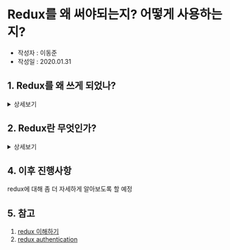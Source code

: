 # Redux를 왜 써야되는지? 어떻게 사용하는지?
* 작성자 : 이동준
* 작성일 : 2020.01.31

## 1. Redux를 왜 쓰게 되었나?
<details>
<summary>상세보기</summary>
react native로 처음 개발을 하면서 API 호출을 위해 JWT TOKEN을 반복해서 써야되는 현상이 발생했다.

지금까지 AsyncStorage를 사용하여 문제를 해결하였지만 AsyncStorage 역시 비동기적으로 가져와야 하기 때문에 문제가 발생할 것임을 예감하고 있었다.

문제 코드
~~~
 useEffect(()=>{
        //getToken을 통해 처리하는데 문제점 발생
        const getToken = async () => {
            let t = '';
            try {
            t = await AsyncStorage.getItem('token') || '';
            } catch (error) {
            console.log(error.message);
            }
            setToken(t);
        } 
        getToken().then(()=>{
            ... 토큰을 이용한 일처리부분
        }).catch(()=>{
            console.log('Token을 가져오는 데 실패했습니다.');
        });
    },[]);
~~~
</details>

## 2. Redux란 무엇인가?
<details>
<summary>상세보기</summary>
react 생태계에서 react와 가장많이 사용되는 라이브러리 중 하나이다.
react는 View만을 책임지는 라이브러리로 데이터를 어떻게 관리할 지는 숙제로 남아있다.

Facebook은 전통적인 MVC 패턴이 큰 프로젝트에서는 적합하지 않다고 지적했다.

대표적인 사례로 Facebook Message 사건이 이 경우다. 

이미 Message를 확인을 했는데도 계속해서 메세지가 와있다고 하는 버그가 존재해 User가 불편해하고 개발자들도 많은 시간을 들여 수정을 반복했지만 결국은 패턴을 바꾸게 되는 계기가 되었다.

모델의 데이터는 다수의 컨트롤러와 뷰에 의해 수정될 수 있기 때문에 직관적으로 흐름이 보이지 않는다.

그래서 Facebook이 제안한 flux 패턴은 데이터 수정이 dispatcher 한 곳에서만 발생하도록 제약을 걸었다.

![1.png](./1.png)

flux 패턴의 구현체인 redux 는 store 1곳만 존재한다는 제약을 걸었다.

<h2>redux의 3가지 원칙</h2>
<hr>
<h3>1. store는 오직 한 개다.</h3>
<p>전체 어플리케이션의 상태가 하나의 JSON object로 표현된다.</p>
    <ul>
    <li>Undo/Redo 기능을 쉽게 구현 가능. 이전상태의 JSON object를 덮어쓰기만 하면 됨</li>
    <li>전체의 상태를 저장하고 불러오기 쉽다</li>
    <li>디버깅이 쉬워진다. <br>
        ex) 계속 가정하면서 반복하던 일을 상태를 저장해서 그 시점부터 한번의 버튼을 클릭하고 돌아가서 계속 반복하면 된다.</li>
    </ul>
<br>

<h3>2. store의 state는 무조건 action을 통해서만 변경할 수 있다.</h3>
<p>action은 type과 데이터를 담고 있는 JSON object다. 상태변경의 경로가 단순하므로 애플리케이션의 동작을 이해하기 쉽다. 이것이 redux가 이론적 배경으로 삼고 있는 flux의 핵심개념이다.</p>
<br>

<h3>3. reducer는 pure fuction 이다.</h3>
<p>reducer는 action과 이전 state를 입력으로 받아 새로운 state를 리턴하는 함수이다. 같은 action과 state를 입력으로 주면 항상 같은 state를 리턴한다. <br><strong>중요) : pure function으로 만들기 위해서는 함수 내부에서 global 변수를 수정하거나 랜덤 함수를 사용하면 안된다.</strong>
아래와 같은 장점을 가지고 있다.
</p>
<ul>
    <li>발생한 action을 순서대로 기억하고 있으면 언제든지 현재 상태를 만들 수 있다. 덕분에 리플레이 기능을 쉽게 구현할 수 있다.</li>
    <li>유닛테스트 코드를 작성하기 쉽다. 정해진 입력에는 항상 예상되는 출력을 준다.</li>
</ul>
<br>
<h2>store의 state를 수정 불가능한 변수로 만들면 성능 저하가 없나?</h2>
<p>매번 Deep Copy를 한다면 느리다. 그래서 수정 불가능한 변수를 지원하는 라이브러리에서는 필요한 만큼만 메모리를 할당하고 나머지는 재활용한다.</p>

var state = {
    name: 'jane',
    age: 21,
    family: [
        {
            name: 'jake',
            age: 11
        },
        {
            name: 'mike',
            age: 22
        },
    ],
};
var newState = update(state, {family: {1: {age: {$set: 30}}}});
console.log(state === newState); // false
console.log(state.family === newState.family); // false
console.log(state.family[0] === newState.family[0]); // true
console.log(state.family[1] === newState.family[1]); // false
<br>

<h2>모든 데이터를 redux로 관리해야 하나?</h2>
<p> 무조건 redux로 상태관리할 필요는 없지만 다음경우는 redux로 관리하는게 좋다.</p>

<ul>
    <li>애플리케이션 여러 곳에서 공유되는 데이터</li>
    <li>상태유지가 필요한 데이터</li>
</ul>
</details>


## 4. 이후 진행사항

redux에 대해 좀 더 자세하게 알아보도록 할 예정

## 5. 참고

1. [redux 이해하기](https://medium.com/@ljs0705/redux%EB%A5%BC-%EC%9D%B4%ED%95%B4%ED%95%98%EC%9E%90-7c9e8de0ab7f)
2. [redux authentication](https://blog.usejournal.com/persisting-user-authentication-in-a-react-native-app-778e028ac816)